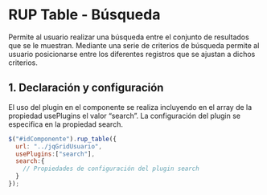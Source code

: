 # RUP Table - Búsqueda

Permite al usuario realizar una búsqueda entre el conjunto de resultados que se le muestran. Mediante una serie de criterios de búsqueda permite al usuario posicionarse entre los diferentes registros que se ajustan a dichos criterios.

## 1. Declaración y configuración

El uso del plugin en el componente se realiza incluyendo en el array de la propiedad usePlugins el valor “search”. La configuración del plugin se especifica en la propiedad search.

```js
$("#idComponente").rup_table({
  url: "../jqGridUsuario",
  usePlugins:["search"],
  search:{
    // Propiedades de configuración del plugin search
  }
});
```
